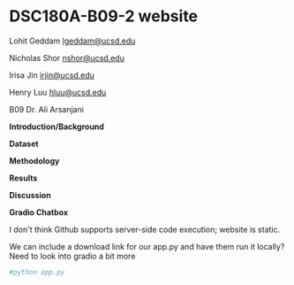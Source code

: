 # DSC180A-B09-2 website
<!--To create line break: use 2 spaces after a line or use <br>-->
Lohit Geddam lgeddam@ucsd.edu  

Nicholas Shor nshor@ucsd.edu  

Irisa Jin irjin@ucsd.edu  

Henry Luu hluu@ucsd.edu  



B09 Dr. Ali Arsanjani

**Introduction/Background**  

**Dataset**


**Methodology**

**Results**

**Discussion**

**Gradio Chatbox**

I don't think Github supports server-side code execution; website is static.

We can include a download link for our app.py and have them run it locally? Need to look into gradio a bit more
```bash
#python app.py
```
